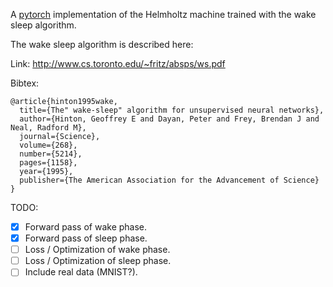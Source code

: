 A [pytorch](http://pytorch.org/) implementation of the Helmholtz machine trained with the wake sleep algorithm.

The wake sleep algorithm is described here:

Link: http://www.cs.toronto.edu/~fritz/absps/ws.pdf

Bibtex:

```
@article{hinton1995wake,
  title={The" wake-sleep" algorithm for unsupervised neural networks},
  author={Hinton, Geoffrey E and Dayan, Peter and Frey, Brendan J and Neal, Radford M},
  journal={Science},
  volume={268},
  number={5214},
  pages={1158},
  year={1995},
  publisher={The American Association for the Advancement of Science}
}
```

TODO:

- [x] Forward pass of wake phase.
- [x] Forward pass of sleep phase.
- [ ] Loss / Optimization of wake phase.
- [ ] Loss / Optimization of sleep phase.
- [ ] Include real data (MNIST?).
